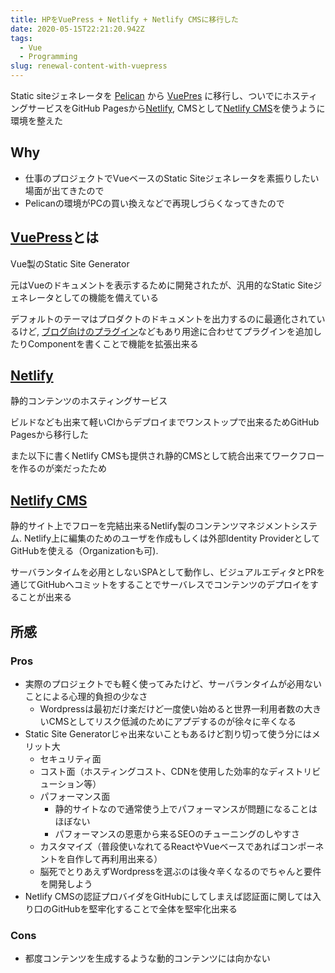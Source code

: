 ```yaml
---
title: HPをVuePress + Netlify + Netlify CMSに移行した
date: 2020-05-15T22:21:20.942Z
tags:
  - Vue
  - Programming
slug: renewal-content-with-vuepress
---
```

Static siteジェネレータを [Pelican](https://blog.getpelican.com/) から [VuePres](https://vuepress.vuejs.org/) に移行し、ついでにホスティングサービスをGitHub Pagesから[Netlify](https://www.netlify.com/), CMSとして[Netlify CMS](https://www.netlifycms.org/)を使うように環境を整えた

## Why

- 仕事のプロジェクトでVueベースのStatic Siteジェネレータを素振りしたい場面が出てきたので
- Pelicanの環境がPCの買い換えなどで再現しづらくなってきたので

## [VuePress](https://vuepress.vuejs.org/)とは

Vue製のStatic Site Generator

元はVueのドキュメントを表示するために開発されたが、汎用的なStatic Siteジェネレータとしての機能を備えている

デフォルトのテーマはプロダクトのドキュメントを出力するのに最適化されているけど, [ブログ向けのプラグイン](https://vuepress.vuejs.org/plugin/official/plugin-blog.html)などもあり用途に合わせてプラグインを追加したりComponentを書くことで機能を拡張出来る

## [Netlify](https://www.netlify.com/)

静的コンテンツのホスティングサービス

ビルドなども出来て軽いCIからデプロイまでワンストップで出来るためGitHub Pagesから移行した

また以下に書くNetlify CMSも提供され静的CMSとして統合出来てワークフローを作るのが楽だったため

## [Netlify CMS](https://www.netlifycms.org/)

静的サイト上でフローを完結出来るNetlify製のコンテンツマネジメントシステム. Netlify上に編集のためのユーザを作成もしくは外部Identity ProviderとしてGitHubを使える（Organizationも可). 

サーバランタイムを必用としないSPAとして動作し、ビジュアルエディタとPRを通じてGitHubへコミットをすることでサーバレスでコンテンツのデプロイをすることが出来る

## 所感

### Pros

- 実際のプロジェクトでも軽く使ってみたけど、サーバランタイムが必用ないことによる心理的負担の少なさ
  - Wordpressは最初だけ楽だけど一度使い始めると世界一利用者数の大きいCMSとしてリスク低減のためにアプデするのが徐々に辛くなる
- Static Site Generatorじゃ出来ないこともあるけど割り切って使う分にはメリット大
  - セキュリティ面
  - コスト面（ホスティングコスト、CDNを使用した効率的なディストリビューション等）
  - パフォーマンス面
    - 静的サイトなので通常使う上でパフォーマンスが問題になることはほぼない
    - パフォーマンスの恩恵から来るSEOのチューニングのしやすさ
  - カスタマイズ（普段使いなれてるReactやVueベースであればコンポーネントを自作して再利用出来る）
  - 脳死でとりあえずWordpressを選ぶのは後々辛くなるのでちゃんと要件を開発しよう
- Netlify CMSの認証プロバイダをGitHubにしてしまえば認証面に関しては入り口のGitHubを堅牢化することで全体を堅牢化出来る

### Cons

- 都度コンテンツを生成するような動的コンテンツには向かない